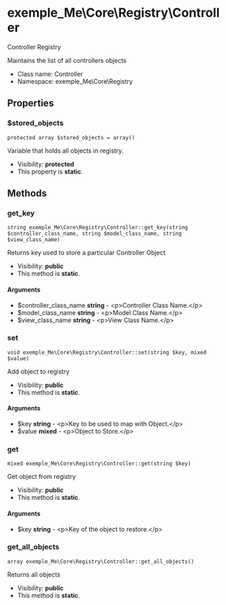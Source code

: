 exemple_Me\Core\Registry\Controller
===============

Controller Registry

Maintains the list of all controllers objects


* Class name: Controller
* Namespace: exemple_Me\Core\Registry





Properties
----------


### $stored_objects

    protected array $stored_objects = array()

Variable that holds all objects in registry.



* Visibility: **protected**
* This property is **static**.


Methods
-------


### get_key

    string exemple_Me\Core\Registry\Controller::get_key(string $controller_class_name, string $model_class_name, string $view_class_name)

Returns key used to store a particular Controller Object



* Visibility: **public**
* This method is **static**.


#### Arguments
* $controller_class_name **string** - &lt;p&gt;Controller Class Name.&lt;/p&gt;
* $model_class_name **string** - &lt;p&gt;Model Class Name.&lt;/p&gt;
* $view_class_name **string** - &lt;p&gt;View Class Name.&lt;/p&gt;



### set

    void exemple_Me\Core\Registry\Controller::set(string $key, mixed $value)

Add object to registry



* Visibility: **public**
* This method is **static**.


#### Arguments
* $key **string** - &lt;p&gt;Key to be used to map with Object.&lt;/p&gt;
* $value **mixed** - &lt;p&gt;Object to Store.&lt;/p&gt;



### get

    mixed exemple_Me\Core\Registry\Controller::get(string $key)

Get object from registry



* Visibility: **public**
* This method is **static**.


#### Arguments
* $key **string** - &lt;p&gt;Key of the object to restore.&lt;/p&gt;



### get_all_objects

    array exemple_Me\Core\Registry\Controller::get_all_objects()

Returns all objects



* Visibility: **public**
* This method is **static**.



